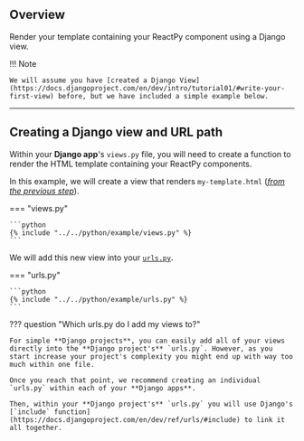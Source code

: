 ## Overview

<p class="intro" markdown>

Render your template containing your ReactPy component using a Django view.

</p>

!!! Note

    We will assume you have [created a Django View](https://docs.djangoproject.com/en/dev/intro/tutorial01/#write-your-first-view) before, but we have included a simple example below.

---

## Creating a Django view and URL path

Within your **Django app**'s `views.py` file, you will need to create a function to render the HTML template containing your ReactPy components.

In this example, we will create a view that renders `my-template.html` ([_from the previous step_](./use-template-tag.md)).

=== "views.py"

    ```python
    {% include "../../python/example/views.py" %}
    ```

We will add this new view into your [`urls.py`](https://docs.djangoproject.com/en/dev/intro/tutorial01/#write-your-first-view).

=== "urls.py"

    ```python
    {% include "../../python/example/urls.py" %}
    ```

??? question "Which urls.py do I add my views to?"

    For simple **Django projects**, you can easily add all of your views directly into the **Django project's** `urls.py`. However, as you start increase your project's complexity you might end up with way too much within one file.

    Once you reach that point, we recommend creating an individual `urls.py` within each of your **Django apps**.

    Then, within your **Django project's** `urls.py` you will use Django's [`include` function](https://docs.djangoproject.com/en/dev/ref/urls/#include) to link it all together.
